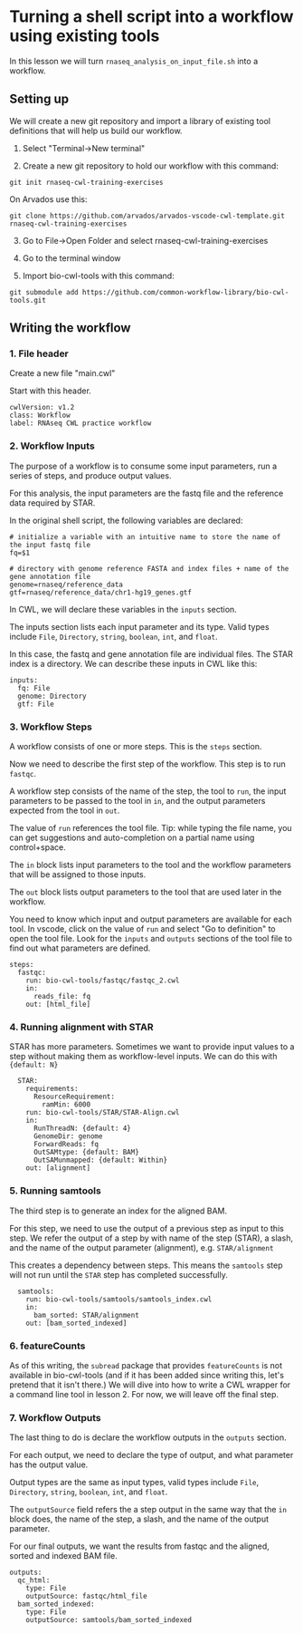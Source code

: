 # Turning a shell script into a workflow using existing tools

In this lesson we will turn `rnaseq_analysis_on_input_file.sh` into a workflow.

## Setting up

We will create a new git repository and import a library of existing
tool definitions that will help us build our workflow.

1. Select "Terminal->New terminal"

2. Create a new git repository to hold our workflow with this command:

```
git init rnaseq-cwl-training-exercises
```

On Arvados use this:

```
git clone https://github.com/arvados/arvados-vscode-cwl-template.git rnaseq-cwl-training-exercises
```

3. Go to File->Open Folder and select rnaseq-cwl-training-exercises

4. Go to the terminal window

5. Import bio-cwl-tools with this command:

```
git submodule add https://github.com/common-workflow-library/bio-cwl-tools.git
```

## Writing the workflow

### 1. File header

Create a new file "main.cwl"

Start with this header.


```
cwlVersion: v1.2
class: Workflow
label: RNAseq CWL practice workflow
```

### 2. Workflow Inputs

The purpose of a workflow is to consume some input parameters, run a
series of steps, and produce output values.

For this analysis, the input parameters are the fastq file and the reference data required by STAR.

In the original shell script, the following variables are declared:

```
# initialize a variable with an intuitive name to store the name of the input fastq file
fq=$1

# directory with genome reference FASTA and index files + name of the gene annotation file
genome=rnaseq/reference_data
gtf=rnaseq/reference_data/chr1-hg19_genes.gtf
```

In CWL, we will declare these variables in the `inputs` section.

The inputs section lists each input parameter and its type.  Valid
types include `File`, `Directory`, `string`, `boolean`, `int`, and
`float`.

In this case, the fastq and gene annotation file are individual files.  The STAR index is a directory.  We can describe these inputs in CWL like this:

```
inputs:
  fq: File
  genome: Directory
  gtf: File
```

### 3. Workflow Steps

A workflow consists of one or more steps.  This is the `steps` section.

Now we need to describe the first step of the workflow.  This step is to run `fastqc`.

A workflow step consists of the name of the step, the tool to `run`,
the input parameters to be passed to the tool in `in`, and the output
parameters expected from the tool in `out`.

The value of `run` references the tool file.  Tip: while typing the
file name, you can get suggestions and auto-completion on a partial
name using control+space.

The `in` block lists input parameters to the tool and the workflow
parameters that will be assigned to those inputs.

The `out` block lists output parameters to the tool that are used
later in the workflow.

You need to know which input and output parameters are available for
each tool.  In vscode, click on the value of `run` and select "Go to
definition" to open the tool file.  Look for the `inputs` and
`outputs` sections of the tool file to find out what parameters are
defined.

```
steps:
  fastqc:
    run: bio-cwl-tools/fastqc/fastqc_2.cwl
    in:
	  reads_file: fq
    out: [html_file]
```

### 4. Running alignment with STAR

STAR has more parameters.  Sometimes we want to provide input values
to a step without making them as workflow-level inputs.  We can do
this with `{default: N}`


```
  STAR:
    requirements:
      ResourceRequirement:
        ramMin: 6000
    run: bio-cwl-tools/STAR/STAR-Align.cwl
    in:
      RunThreadN: {default: 4}
      GenomeDir: genome
      ForwardReads: fq
      OutSAMtype: {default: BAM}
      OutSAMunmapped: {default: Within}
    out: [alignment]
```

### 5. Running samtools

The third step is to generate an index for the aligned BAM.

For this step, we need to use the output of a previous step as input
to this step.  We refer the output of a step by with name of the step
(STAR), a slash, and the name of the output parameter (alignment), e.g. `STAR/alignment`

This creates a dependency between steps.  This means the `samtools`
step will not run until the `STAR` step has completed successfully.

```
  samtools:
    run: bio-cwl-tools/samtools/samtools_index.cwl
    in:
      bam_sorted: STAR/alignment
    out: [bam_sorted_indexed]
```

### 6. featureCounts

As of this writing, the `subread` package that provides
`featureCounts` is not available in bio-cwl-tools (and if it has been
added since writing this, let's pretend that it isn't there.)  We will
dive into how to write a CWL wrapper for a command line tool in
lesson 2.  For now, we will leave off the final step.

### 7. Workflow Outputs

The last thing to do is declare the workflow outputs in the `outputs` section.

For each output, we need to declare the type of output, and what
parameter has the output value.

Output types are the same as input types, valid types include `File`,
`Directory`, `string`, `boolean`, `int`, and `float`.

The `outputSource` field refers the a step output in the same way that
the `in` block does, the name of the step, a slash, and the name of
the output parameter.

For our final outputs, we want the results from fastqc and the
aligned, sorted and indexed BAM file.

```
outputs:
  qc_html:
    type: File
    outputSource: fastqc/html_file
  bam_sorted_indexed:
    type: File
    outputSource: samtools/bam_sorted_indexed
```
